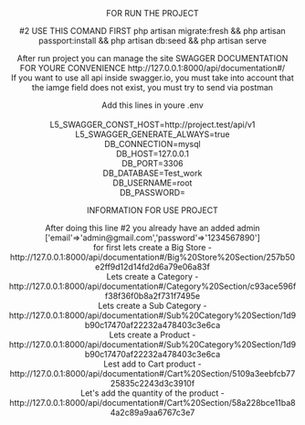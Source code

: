 <p align="center">
FOR RUN THE PROJECT
</p>

<p align="center">
   #2 USE THIS COMAND FIRST php artisan migrate:fresh && php artisan passport:install && php artisan db:seed && php artisan serve
</p>

<p align="center">
   After run project you can manage the site SWAGGER DOCUMENTATION FOR YOURE CONVENIENCE http://127.0.0.1:8000/api/documentation#/ <br>
   If you want to use all api inside swagger.io, you must take into account that the iamge field does not exist, you must try to send via postman
</p>

<p align="center">
    Add this lines in youre .env <br><br>
    L5_SWAGGER_CONST_HOST=http://project.test/api/v1 <br>
    L5_SWAGGER_GENERATE_ALWAYS=true <br>
    DB_CONNECTION=mysql <br>
    DB_HOST=127.0.0.1 <br>
    DB_PORT=3306 <br>
    DB_DATABASE=Test_work <br>
    DB_USERNAME=root <br>
    DB_PASSWORD= <br>

</p>

<p align="center">
  INFORMATION FOR USE PROJECT
</p>

<p align="center">
    After doing this line #2 you already have an added admin ['email'=>'admin@gmail.com','password'=>'1234567890'] <br>
    for first lets create a Big Store - http://127.0.0.1:8000/api/documentation#/Big%20Store%20Section/257b50e2ff9d12d14fd2d6a79e06a83f <br>
    Lets create a Category - http://127.0.0.1:8000/api/documentation#/Category%20Section/c93ace596ff38f36f0b8a2f731f7495e <br>
    Lets create a Sub Category - http://127.0.0.1:8000/api/documentation#/Sub%20Category%20Section/1d9b90c17470af22232a478403c3e6ca <br>
    Lets create a Product - http://127.0.0.1:8000/api/documentation#/Sub%20Category%20Section/1d9b90c17470af22232a478403c3e6ca <br>
    Lest add to Cart product - http://127.0.0.1:8000/api/documentation#/Cart%20Section/5109a3eebfcb7725835c2243d3c3910f <br>
    Let's add the quantity of the product - http://127.0.0.1:8000/api/documentation#/Cart%20Section/58a228bce11ba84a2c89a9aa6767c3e7 <br>
</p>


